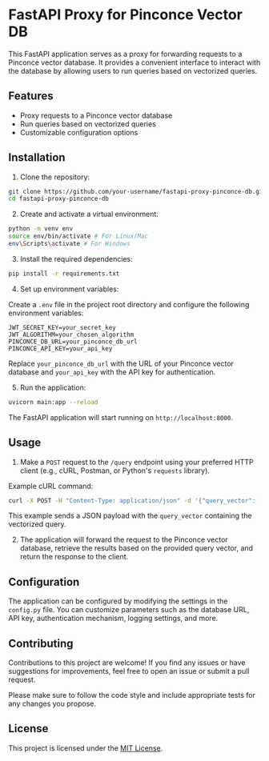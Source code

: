 # FastAPI Proxy for Pinconce Vector DB

This FastAPI application serves as a proxy for forwarding requests to a Pinconce vector database. It provides a
convenient interface to interact with the database by allowing users to run queries based on vectorized queries.

## Features

- Proxy requests to a Pinconce vector database
- Run queries based on vectorized queries
- Customizable configuration options

## Installation

1. Clone the repository:

```bash
git clone https://github.com/your-username/fastapi-proxy-pinconce-db.git
cd fastapi-proxy-pinconce-db
```

2. Create and activate a virtual environment:

```bash
python -m venv env
source env/bin/activate # For Linux/Mac
env\Scripts\activate # For Windows
```

3. Install the required dependencies:

```bash
pip install -r requirements.txt
```

4. Set up environment variables:

Create a `.env` file in the project root directory and configure the following environment variables:

```dotenv
JWT_SECRET_KEY=your_secret_key
JWT_ALGORITHM=your_chosen_algorithm
PINCONCE_DB_URL=your_pinconce_db_url
PINCONCE_API_KEY=your_api_key
```

Replace `your_pinconce_db_url` with the URL of your Pinconce vector database and `your_api_key` with the API key for
authentication.

5. Run the application:

```bash
uvicorn main:app --reload
```

The FastAPI application will start running on `http://localhost:8000`.

## Usage

1. Make a `POST` request to the `/query` endpoint using your preferred HTTP client (e.g., cURL, Postman, or
   Python's `requests` library).

Example cURL command:

```bash
curl -X POST -H "Content-Type: application/json" -d '{"query_vector": [0.1, 0.2, 0.3]}' http://localhost:8000/query
```

This example sends a JSON payload with the `query_vector` containing the vectorized query.

2. The application will forward the request to the Pinconce vector database, retrieve the results based on the provided
   query vector, and return the response to the client.

## Configuration

The application can be configured by modifying the settings in the `config.py` file. You can customize parameters such
as the database URL, API key, authentication mechanism, logging settings, and more.

## Contributing

Contributions to this project are welcome! If you find any issues or have suggestions for improvements, feel free to
open an issue or submit a pull request.

Please make sure to follow the code style and include appropriate tests for any changes you propose.

## License

This project is licensed under the [MIT License](LICENSE.md).
